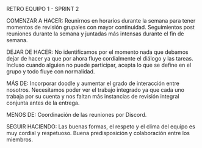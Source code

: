 RETRO EQUIPO 1 - SPRINT 2

COMENZAR A HACER:
Reunirnos en horarios durante la semana para tener momentos de revisión grupales con mayor continuidad.  Seguimientos post reuniones durante la semana y juntadas más intensas durante el fin de semana. 


DEJAR DE HACER:
No identificamos por el momento nada que debamos dejar de hacer ya que por ahora fluye cordialmente el diálogo y las tareas. Incluso cuando alguien no puede participar, acepta lo que se define en el grupo y todo fluye con normalidad. 


MÁS DE:
Incorporar doodle y aumentar el grado de interacción entre nosotros. Necesitamos poder ver el trabajo integrado ya que cada uno trabaja por su cuenta y nos faltan más instancias de revisión integral conjunta antes de la entrega.


MENOS DE: Coordinación de las reuniones por Discord.

SEGUIR HACIENDO:
Las buenas formas, el respeto y el clima del equipo es muy cordial y respetuoso. Buena predisposición y colaboración entre los miembros. 
